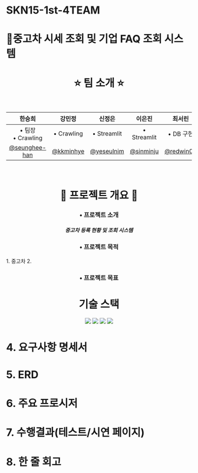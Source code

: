 # SKN15-1st-4TEAM
# 🚗중고차 시세 조회 및 기업 FAQ 조회 시스템


<h1 align="center"> ⭐ 팀 소개 ⭐ </h1>

 <br/>
 <div align="center">

| 한승희 | 강민정 | 신정은 | 이은진 | 최서린 |
| :---: | :---: | :---: | :---: | :---: |
| • 팀장<br/>• Crawling<br/> | • Crawling | • Streamlit | • Streamlit | • DB 구현
| [@seunghee-han](https://github.com/seunghee-han) | [@kkminhye](https://github.com/kkminhye) | [@yeseulnim](https://github.com/yeseulnim) | [@sinminju](https://github.com/sinminju) | [@redwin02](https://github.com/redwin-02) | 
</div>
<br/>

<h1 align="center"> 📌 프로젝트 개요 📌 </h1>

<h3 align="center"> • 프로젝트 소개 </h3>
<h5 align="center">  중고차 등록 현황 및 조회 시스템 </h5>

<h3 align="center"> • 프로젝트 목적 </h3>
1. 중고차 
2. 
<h3 align="center"> • 프로젝트 목표 </h3>


<h1 align="center">  기술 스택  </h1>

<div align="center">
  <img src="https://img.shields.io/badge/Python-3776AB?style=for-the-badge&logo=Python&logoColor=white">
    <img src="https://img.shields.io/badge/MySQL-4479A1?style=for-the-badge&logo=MySQL&logoColor=white">
   <img src="https://img.shields.io/badge/Pandas-150458?style=for-the-badge&logo=Pandas&logoColor=white">
    <img src="https://img.shields.io/badge/Streamlit-FF4B4B?style=for-the-badge&logo=streamlit&logoColor=white"/>
</div>
 
# 4. 요구사항 명세서

 

# 5. ERD

 

# 6. 주요 프로시저

 

# 7. 수행결과(테스트/시연 페이지)

 

# 8. 한 줄 회고
